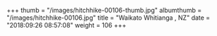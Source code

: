 +++
thumb = "/images/hitchhike-00106-thumb.jpg"
albumthumb = "/images/hitchhike-00106.jpg"
title = "Waikato Whitianga , NZ"
date = "2018:09:26 08:57:08"
weight = 106
+++
